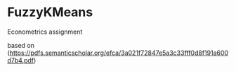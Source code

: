 # FuzzyKMeans
Econometrics assignment

based on (https://pdfs.semanticscholar.org/efca/3a021f72847e5a3c33fff0d8f191a600d7b4.pdf)
